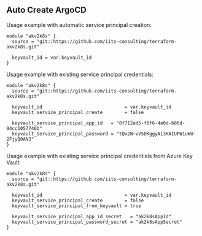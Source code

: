 ## Auto Create ArgoCD

Usage example with automatic service principal creation:

```hcl
module "akv2k8s" {
  source = "git::https://github.com/iits-consulting/terraform-akv2k8s.git"
  
  keyvault_id = var.keyvault_id
}
```

Usage example with existing service principal credentials:
```hcl
module "akv2k8s" {
  source = "git::https://github.com/iits-consulting/terraform-akv2k8s.git"

  keyvault_id                              = var.keyvault_id
  keyvault_service_principal_create        = false

  keyvault_service_principal_app_id   = "8f712ad5-f6f6-4e0d-b86d-94cc1057740b"
  keyvault_service_principal_password = "tQv2N~vV5DKggyAi3KAIUPW1uWU-2FjyQ0AN3"
}
```
Usage example with existing service principal credentials from Azure Key Vault:
```hcl
module "akv2k8s" {
  source = "git::https://github.com/iits-consulting/terraform-akv2k8s.git"

  keyvault_id                              = var.keyvault_id
  keyvault_service_principal_create        = false
  keyvault_service_principal_from_keyvault = true

  keyvault_service_principal_app_id_secret   = "ak2k8sAppId"
  keyvault_service_principal_password_secret = "ak2k8sAppSecret"
}
```